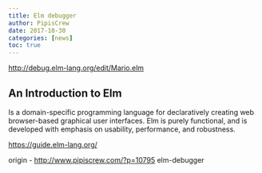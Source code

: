 ```yaml
---
title: Elm debugger
author: PipisCrew
date: 2017-10-30
categories: [news]
toc: true
---
```


http://debug.elm-lang.org/edit/Mario.elm

## An Introduction to Elm

Is a domain-specific programming language for declaratively creating web browser-based graphical user interfaces. Elm is purely functional, and is developed with emphasis on usability, performance, and robustness.

https://guide.elm-lang.org/

origin - http://www.pipiscrew.com/?p=10795 elm-debugger